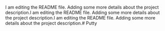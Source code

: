 I am editing the README file. Adding some more details about the project description.I am editing the README file. Adding some more details about the project description.I am editing the README file. Adding some more details about the project description.# Putty
